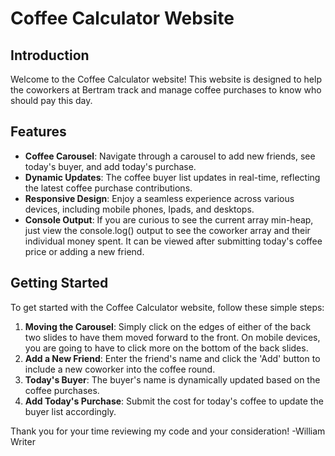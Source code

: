 # Coffee Calculator Website

## Introduction
Welcome to the Coffee Calculator website! This website is designed to help the coworkers at Bertram track and manage coffee purchases to know who should pay this day.

## Features
- **Coffee Carousel**: Navigate through a carousel to add new friends, see today's buyer, and add today's purchase.
- **Dynamic Updates**: The coffee buyer list updates in real-time, reflecting the latest coffee purchase contributions.
- **Responsive Design**: Enjoy a seamless experience across various devices, including mobile phones, Ipads, and desktops.
- **Console Output**: If you are curious to see the current array min-heap, just view the console.log() output to see the coworker array and their individual money spent. It can be viewed after submitting today's coffee price or adding a new friend.

## Getting Started
To get started with the Coffee Calculator website, follow these simple steps:

1. **Moving the Carousel**: Simply click on the edges of either of the back two slides to have them moved forward to the front. On mobile devices, you are going to have to click more on the bottom of the back slides.
2. **Add a New Friend**: Enter the friend's name and click the 'Add' button to include a new coworker into the coffee round.
3. **Today's Buyer**: The buyer's name is dynamically updated based on the coffee purchases.
4. **Add Today's Purchase**: Submit the cost for today's coffee to update the buyer list accordingly.


Thank you for your time reviewing my code and your consideration!
-William Writer